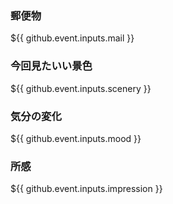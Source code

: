 ### 郵便物
${{ github.event.inputs.mail }}

### 今回見たいい景色
${{ github.event.inputs.scenery }}

### 気分の変化
${{ github.event.inputs.mood }}

### 所感
${{ github.event.inputs.impression }}
